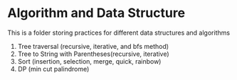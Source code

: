 # Algorithm and Data Structure
This is a folder storing practices for different data structures and algorithms

1. Tree traversal (recursive, iterative, and bfs method)
2. Tree to String with Parentheses(recursive, iterative)
3. Sort (insertion, selection, merge, quick, rainbow)
4. DP (min cut palindrome)
